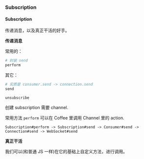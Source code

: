 ### Subscription

#### Subscription

传递消息，以及真正干活的好手。

**传递消息**

常用的：

```ruby
# 封装 send
perform
```

其它：

```ruby
# 实质是 consumer.send -> connection.send
send
```

```
unsubscribe
```

创建 subscription 需要 channel.

常用方法 `perform` 可以在 Coffee 里调用 Channel 里的 action.

```
Subscription#perform -> Subscription#send -> Consumer#send -> Connection#send -> WebSocket#send
```

**真正干活**

我们可以(和普通 JS 一样)在它的基础上自定义方法，进行调用。

